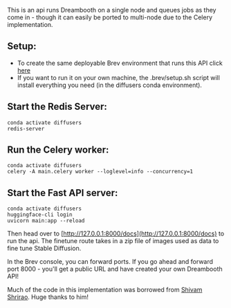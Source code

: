 This is an api runs Dreambooth on a single node and queues jobs as they come in - though it can easily be ported to multi-node due to the Celery implementation.

## Setup:
- To create the same deployable Brev environment that runs this API click [here](https://console.brev.dev/environment/new?repo=https://github.com/brevdev/simple-dreambooth-api&instance=g5.2xlarge&diskStorage=100)
- If you want to run it on your own machine, the .brev/setup.sh script will install everything you need (in the diffusers conda environment).


## Start the Redis Server:
```
conda activate diffusers
redis-server
```
## Run the Celery worker:
```
conda activate diffusers
celery -A main.celery worker --loglevel=info --concurrency=1
```

## Start the Fast API server:
```
conda activate diffusers
huggingface-cli login
uvicorn main:app --reload
```

Then head over to [http://127.0.0.1:8000/docs](http://127.0.0.1:8000/docs) to run the api. The finetune route takes in a zip file of images used as data to fine tune Stable Diffusion.

In the Brev console, you can forward ports. If you go ahead and forward port 8000 - you'll get a public URL and have created your own Dreambooth API!



Much of the code in this implementation was borrowed from [Shivam Shrirao](https://github.com/ShivamShrirao). Huge thanks to him!

